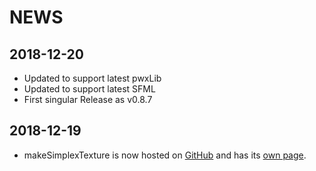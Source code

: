 NEWS
=======================================

2018-12-20
---------------------------------------
 * Updated to support latest pwxLib
 * Updated to support latest SFML
 * First singular Release as v0.8.7

2018-12-19
---------------------------------------
* makeSimplexTexture is now hosted on [GitHub](https://github.com/Yamakuzure/makeSimplexTexture)
  and has its [own page](https://prydeworx.com/makeSimplexTexture).
